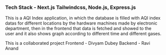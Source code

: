### Tech Stack - Next.js Tailwindcss, Node.js, Express.js

 This is a AQI Index application, in which the database is filled with AQI index datas for different locations by the hardware machines made by electronic department, then in the frontend that data is fetched and showed to the user and it also shows graph according to different time and different gases. 

 This is a collaborated project
 Frontend - Divyam Dubey
 Backend - Ravi Anand
